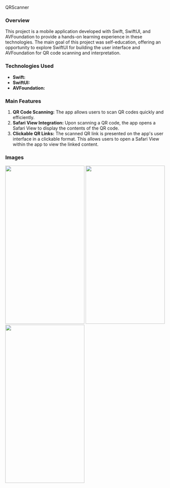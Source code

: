 QRScanner

### Overview

This project is a mobile application developed with Swift, SwiftUI, and AVFoundation to provide a hands-on learning experience in these technologies. The main goal of this project was self-education, offering an opportunity to explore SwiftUI for building the user interface and AVFoundation for QR code scanning and interpretation.

### Technologies Used

- **Swift:** 
- **SwiftUI:** 
- **AVFoundation:** 

### Main Features

1. **QR Code Scanning:** The app allows users to scan QR codes quickly and efficiently.
2. **Safari View Integration:** Upon scanning a QR code, the app opens a Safari View to display the contents of the QR code.
3. **Clickable QR Links:** The scanned QR link is presented on the app's user interface in a clickable format. This allows users to open a Safari View within the app to view the linked content.

### Images

<img src="https://github.com/MustafaEmreTelli/QRScanner/assets/77791748/2050f9c3-4f2a-4654-8839-2121f476bf16" width="250" height="500">

<img src="https://github.com/MustafaEmreTelli/QRScanner/assets/77791748/58628131-e9c8-42d5-a7fd-2a805303131c" width="250" height="500">

<img src="https://github.com/MustafaEmreTelli/QRScanner/assets/77791748/7b501161-d2a7-46d6-bd76-47059b106094" width="250" height="500">


